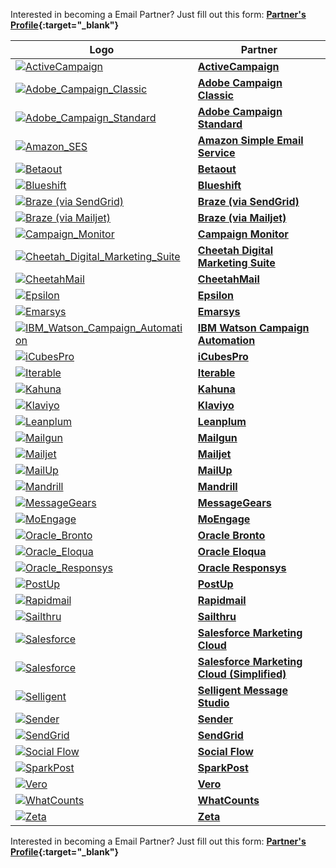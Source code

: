 Interested in becoming a Email Partner? Just fill out this form: **[Partner's Profile](https://branch.app.link/tech-partner-signup){:target="\_blank"}**

Logo | Partner
--- | ---
<a href="https://www.activecampaign.com/" target="_blank">![ActiveCampaign](https://cdn.branch.io/branch-assets/email-providers/388787843096400122/active_campaign-1538185619248.png)</a>|**[ActiveCampaign](/pages/emails/active-campaign.md)**
<a href="https://www.adobe.com/marketing-cloud/campaign.html" target="_blank" target="_blank">![Adobe_Campaign_Classic](/img/pages/email/adobe-campaign-classic/adobe-campaign-classic.png)</a>| **[Adobe Campaign Classic](/pages/emails/adobe-campaign-classic.md)**
<a href="https://www.adobe.com/marketing-cloud/campaign.html" target="_blank">![Adobe_Campaign_Standard](/img/pages/email/adobe-campaign-standard/adobe-campaign-standard.png)</a>| **[Adobe Campaign Standard](/pages/emails/adobe-campaign-standard.md)**
<a href="https://aws.amazon.com/ses/" target="_blank">![Amazon_SES](/img/pages/email/amazon-ses/amazon-ses.png)</a>| **[Amazon Simple Email Service](/pages/emails/amazon-ses.md)**
<a href="https://www.betaout.com/" target="_blank">![Betaout](../../../img/pages/email/betaout/betaout.png)</a>| **[Betaout](/pages/emails/betaout.md)**
<a href="https://blueshift.com/" target="_blank">![Blueshift](/img/pages/email/blueshift/blueshift.png)</a>| **[Blueshift](/pages/emails/blueshift.md)**
<a href="https://www.braze.com/" target="_blank">![Braze (via SendGrid)](/img/pages/email/braze/braze.png)</a>| **[Braze (via SendGrid)](/pages/emails/braze.md)**
<a href="https://www.braze.com/" target="_blank">![Braze (via Mailjet)](/img/pages/email/braze/braze.png)</a>| **[Braze (via Mailjet)](/pages/emails/braze-mailjet.md)**
<a href="https://www.campaignmonitor.com/" target="_blank">![Campaign_Monitor](/img/pages/email/campaign-monitor/campaign-monitor.png)</a>| **[Campaign Monitor](/pages/emails/campaign-monitor.md)**
<a href="https://www.cheetahdigital.com/" target="_blank">![Cheetah_Digital_Marketing_Suite](/img/pages/email/cheetah-digital-marketing-suite/cheetah-digital-marketing-suite.png)</a>| **[Cheetah Digital Marketing Suite](/pages/emails/cheetah-digital-marketing-suite.md)**
<a href="https://www.cheetahdigital.com/" target="_blank">![CheetahMail](/img/pages/email/cheetahmail/cheetahmail.png)</a>| **[CheetahMail](/pages/emails/cheetahmail.md)**
<a href="https://www.epsilon.com/" target="_blank">![Epsilon](/img/pages/email/epsilon/epsilon.png)</a>| **[Epsilon](/pages/emails/epsilon.md)**
<a href="https://www.emarsys.com/" target="_blank">![Emarsys](https://cdn.branch.io/branch-assets/email-providers/386574786681131050/emarsys-1537315326046.png)</a>| **[Emarsys](/pages/emails/emarsys.md)**
<a href="https://www.ibm.com/us-en/marketplace/digital-marketing-and-lead-management" target="_blank">![IBM_Watson_Campaign_Automation](/img/pages/email/ibm-watson-campaign-automation/ibm-watson-campaign-automation.png)</a>| **[IBM Watson Campaign Automation](/pages/emails/ibm-watson-campaign-automation.md)**
<a href="https://www.icubespro.com/" target="_blank">![iCubesPro](https://cdn.branch.io/branch-assets/email-providers/388787843096400122/icubespro-1538185683767.png)</a>| **[iCubesPro](/pages/emails/icubespro.md)**
<a href="https://iterable.com/" target="_blank">![Iterable](/img/pages/email/iterable/iterable.png)</a>| **[Iterable](/pages/emails/iterable.md)**
<a href="https://www.kahuna.com/" target="_blank">![Kahuna](/img/pages/email/kahuna/kahuna.png)</a>| **[Kahuna](/pages/emails/kahuna.md)**
<a href="https://www.klaviyo.com/" target="_blank">![Klaviyo](/img/pages/email/klaviyo/klaviyo.png)</a>| **[Klaviyo](/pages/emails/klaviyo.md)**
<a href="https://www.leanplum.com/" target="_blank">![Leanplum](/img/pages/email/leanplum/leanplum.png)</a>| **[Leanplum](/pages/emails/leanplum.md)**
<a href="https://www.mailgun.com/" target="_blank">![Mailgun](/img/pages/email/mailgun/mailgun.png)</a>| **[Mailgun](/pages/emails/mailgun.md)**
<a href="https://www.mailjet.com/" target="_blank">![Mailjet](/img/pages/email/mailjet/mailjet.png)</a>| **[Mailjet](/pages/emails/mailjet.md)**
<a href="https://www.mailup.com/" target="_blank">![MailUp](https://cdn.branch.io/branch-assets/email-providers/386574786681131050/mailup-1536710113288.png)</a>| **[MailUp](/pages/emails/mailup.md)**
<a href="https://www.mandrill.com/" target="_blank">![Mandrill](/img/pages/email/mandrill/mandrill.png)</a>| **[Mandrill](/pages/emails/mandrill.md)**
<a href="https://messagegears.com/" target="_blank">![MessageGears](/img/pages/email/messagegears/messagegears.png)</a>| **[MessageGears](/pages/emails/messagegears.md)**
<a href="https://www.moengage.com/" target="_blank">![MoEngage](/img/pages/email/moengage/moengage.png)</a>| **[MoEngage](/pages/emails/moengage.md)**
<a href="https://bronto.com/" target="_blank">![Oracle_Bronto](/img/pages/email/oracle-bronto/oracle-bronto.png)</a>| **[Oracle Bronto](/pages/emails/oracle-bronto.md)**
<a href="http://www.eloqua.com/" target="_blank">![Oracle_Eloqua](/img/pages/email/oracle-eloqua/oracle-eloqua.png)</a>| **[Oracle Eloqua](/pages/emails/oracle-eloqua.md)**
<a href="http://responsys.com/" target="_blank">![Oracle_Responsys](/img/pages/email/oracle-responsys/oracle-responsys.png)</a>| **[Oracle Responsys](/pages/emails/oracle-responsys.md)**
<a href="https://www.postup.com/" target="_blank">![PostUp](/img/pages/email/postup/postup.png)</a>| **[PostUp](/pages/emails/postup.md)**
<a href="https://www.rapidmail.com/" target="_blank">![Rapidmail](/img/pages/email/rapidmail/rapidmail.png)</a>| **[Rapidmail](/pages/emails/rapidmail.md)**
<a href="https://www.sailthru.com/" target="_blank">![Sailthru](https://cdn.branch.io/branch-assets/email-providers/388787843096400122/sailthru-1538185995951.png)</a>| **[Sailthru](/pages/emails/sailthru.md)**
<a href="https://www.salesforce.com/products/marketing-cloud/overview/" target="_blank">![Salesforce](https://cdn.branch.io/branch-assets/email-providers/386574786681131050/salesforce-marketing-cloud-1538249523926.png)</a>| **[Salesforce Marketing Cloud](/pages/emails/salesforce.md)**
<a href="https://www.salesforce.com/products/marketing-cloud/overview/" target="_blank">![Salesforce](https://cdn.branch.io/branch-assets/email-providers/386574786681131050/salesforce-marketing-cloud-1538249523926.png)</a>| **[Salesforce Marketing Cloud (Simplified)](/pages/emails/salesforce_dns.md)**
<a href="https://www.selligent.com/" target="_blank">![Selligent](/img/pages/email/selligent/selligent.png)</a>| **[Selligent Message Studio](/pages/emails/selligent.md)**
<a href="https://www.sender.net/" target="_blank">![Sender](/img/pages/email/sender/sender.png)</a>| **[Sender](/pages/emails/sender.md)**
<a href="https://sendgrid.com/" target="_blank">![SendGrid](/img/pages/email/sendgrid/sendgrid.png)</a>| **[SendGrid](/pages/emails/sendgrid.md)**
<a href="https://socialflow.com/" target="_blank">![Social Flow](https://cdn.branch.io/branch-assets/email-providers/386574786681131050/socialflow-1542648339227.png)</a>| **[Social Flow](/pages/social-links/social-flow.md)**
<a href="https://www.sparkpost.com/" target="_blank">![SparkPost](/img/pages/email/sparkpost/sparkpost.png)</a>| **[SparkPost](/pages/emails/sparkpost.md)**
<a href="https://www.getvero.com/" target="_blank">![Vero](/img/pages/email/vero/vero.png)</a>| **[Vero](/pages/emails/vero.md)**
<a href="https://www.whatcounts.com/" target="_blank">![WhatCounts](https://cdn.branch.io/branch-assets/email-providers/386574786681131050/whatcounts-1548719523947.png)</a>| **[WhatCounts](/pages/emails/whatcounts.md)**
<a href="https://zetaglobal.com/" target="_blank">![Zeta](/img/pages/email/zeta/zeta.png)</a>| **[Zeta](/pages/emails/zeta.md)**

Interested in becoming a Email Partner? Just fill out this form: **[Partner's Profile](https://branch.app.link/email-partner-signup){:target="\_blank"}**
